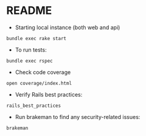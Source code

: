 # README

* Starting local instance (both web and api)

`bundle exec rake start`

* To run tests:

`bundle exec rspec`

* Check code coverage

`open coverage/index.html`

* Verify Rails best practices:

`rails_best_practices`

* Run brakeman to find any security-related issues:

`brakeman`
